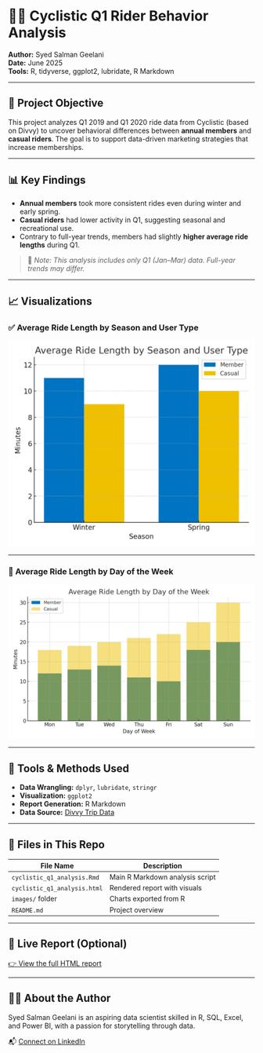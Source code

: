 # 🚴‍♂️ Cyclistic Q1 Rider Behavior Analysis

**Author:** Syed Salman Geelani  
**Date:** June 2025  
**Tools:** R, tidyverse, ggplot2, lubridate, R Markdown

---

## 📌 Project Objective

This project analyzes Q1 2019 and Q1 2020 ride data from Cyclistic (based on Divvy) to uncover behavioral differences between **annual members** and **casual riders**. The goal is to support data-driven marketing strategies that increase memberships.

---

## 📊 Key Findings

- **Annual members** took more consistent rides even during winter and early spring.
- **Casual riders** had lower activity in Q1, suggesting seasonal and recreational use.
- Contrary to full-year trends, members had slightly **higher average ride lengths** during Q1.

> 🧠 *Note: This analysis includes only Q1 (Jan–Mar) data. Full-year trends may differ.*

---

## 📈 Visualizations

### ✅ Average Ride Length by Season and User Type

![Average Ride Length Chart](avg_ride_length_by_season.png)

---

### 📆 Average Ride Length by Day of the Week

![Average Ride Length by Day](avg_ride_length_by_day.png)

---

## 🧮 Tools & Methods Used

- **Data Wrangling:** `dplyr`, `lubridate`, `stringr`
- **Visualization:** `ggplot2`
- **Report Generation:** R Markdown
- **Data Source:** [Divvy Trip Data](https://divvy-tripdata.s3.amazonaws.com/index.html)

---

## 📄 Files in This Repo

| File Name                      | Description                                 |
|-------------------------------|---------------------------------------------|
| `cyclistic_q1_analysis.Rmd`   | Main R Markdown analysis script             |
| `cyclistic_q1_analysis.html`  | Rendered report with visuals                |
| `images/` folder               | Charts exported from R                     |
| `README.md`                   | Project overview                            |

---

## 🔗 Live Report (Optional)

[👉 View the full HTML report](https://salmangeelani.github.io/cyclistic-q1-analysis/cyclistic_q1_analysis.html)

---

## 🙋‍♂️ About the Author

Syed Salman Geelani is an aspiring data scientist skilled in R, SQL, Excel, and Power BI, with a passion for storytelling through data.

📬 [Connect on LinkedIn](https://linkedin.com/in/salman-geelani)
